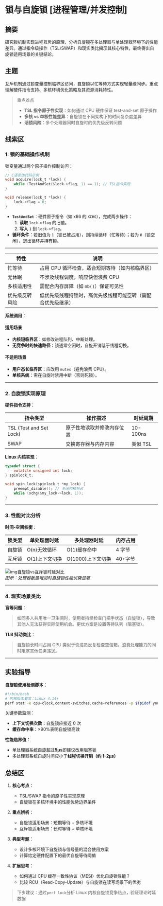 # 锁与自旋锁 [进程管理/并发控制]

## 摘要

研究锁机制实现进程互斥的原理，分析自旋锁在多处理器与单处理器环境下的性能差异。通过指令级操作（TSL/SWAP）和现实类比揭示其核心特性，最终得出自旋锁适用场景的关键结论。

## 主题

互斥机制通过锁变量控制临界区访问，自旋锁以忙等待方式实现轻量级同步。重点理解硬件指令支持、多核环境优化策略及其资源消耗特性。

> 重点难点
>
> - **TSL 指令原子性实现**：如何通过 CPU 硬件保证 test-and-set 原子操作
> - **多核 vs 单核性能差异**：自旋锁在不同架构下的时间复杂度差异
> - **活锁风险**：多个处理器同时自旋时的优先级反转问题

## 线索区

### 1. 锁的基础操作机制

锁变量通过两个原子操作控制访问：

```c
// C语言伪代码示例
void acquire(lock_t *lock) {
    while (TestAndSet(&lock->flag, 1) == 1); // TSL指令实现
}

void release(lock_t *lock) {
    lock->flag = 0;
}
```

- **`TestAndSet`**：硬件原子指令（如 x86 的 `XCHG`），完成两步操作：
  1. **读取** `lock->flag` 的旧值。
  2. **写入** `1` 到 `lock->flag`。
- **循环条件**：若旧值为 `1`（锁已被占用），则持续循环（忙等待）；若为 `0`（锁空闲），退出循环并持有锁。

---

| **特性**       | **说明**                                                     |
| -------------- | ------------------------------------------------------------ |
| 忙等待         | 占用 CPU 循环检查，适合短期等待（如内核临界区）              |
| 无休眠         | 不涉及线程调度，响应快但浪费 CPU                             |
| 多核适用性     | 需配合内存屏障（如 `mb()`）保证可见性                        |
| 优先级反转风险 | 低优先级线程持锁时，高优先级线程可能空转（需配合优先级继承） |

**系统调用**：

#### **适用场景**

- **内核短临界区**：如修改进程队列、中断处理。
- **无竞争时的快速路径**：锁通常空闲时，自旋开销低于线程切换。

#### **不适用场景**

- **用户态长临界区**：应改用 `mutex`（避免浪费 CPU）。
- **单核系统**：需在自旋时禁用中断（否则死锁）。

---

### 2. 自旋锁实现原理

**硬件指令支持**：

| 指令类型                | 操作描述                   | 时延周期 |
| ----------------------- | -------------------------- | -------- |
| TSL (Test and Set Lock) | 原子性地读取并修改内存位置 | 10-100ns |
| SWAP                    | 交换寄存器与内存内容       | 类似 TSL |

**Linux 内核实现**：

```c
typedef struct {
    volatile unsigned int lock;
} spinlock_t;

void spin_lock(spinlock_t *my_lock) {
    preempt_disable(); // 关闭内核抢占
    while (xchg(&my_lock->lock, 1));
}
```

---

### 3. 性能对比分析

**时间-空间权衡**：

| 锁类型 | 单处理器时延   | 多处理器时延      | 内存占用 |
| ------ | -------------- | ----------------- | -------- |
| 自旋锁 | O(n)无效循环   | O(1)缓存命中      | 4 字节   |
| 互斥锁 | O(1)上下文切换 | O(1000)上下文切换 | 40+字节  |

![img自旋锁vs互斥锁时延对比]()  
_图示：处理器数量增加时自旋锁性能优势显著_

---

### 4. 现实场景类比

**盲等问题**：

> 如同多人共用唯一卫生间时，使用者持续检查门把手状态（自旋锁），导致其他人无法获得实际使用机会。更优方案是设置等待队列（阻塞锁）。

**TLB 抖动类比**：

> 自旋锁长时间占用 CPU 类似于快递员反复检查空信箱，浪费处理能力的同时阻塞其他任务递送。

---

## 实验指导

**自旋锁使用检测脚本**：

```bash
#!/bin/bash
# 内核版本要求：Linux 4.14+
perf stat -e cpu-clock,context-switches,cache-references -p $(pidof your_program)
```

关键参数监测：

- **上下文切换次数**：自旋锁应接近 0 次
- **缓存命中率**：>90%表明自旋锁高效

**性能临界值**：

- 单处理器系统自旋超过**5μs**即建议改用阻塞锁
- 多处理器系统自旋时间应小于**线程切换开销（约 1-2μs）**

## 总结区

1. **核心考点**：

   - TSL/SWAP 指令的原子性实现原理
   - 自旋锁在多核环境中的性能优势边界条件

2. **重点辨析**：

   - 自旋锁适用场景：短期等待 + 多核环境
   - 互斥锁适用场景：长时等待 + 单核环境

3. **典型考题**：

   - 设计多核环境下自旋锁与信号量的混合使用方案
   - 计算给定硬件配置下的最优自旋等待阈值

4. **扩展思考**：
   - 如何通过 CPU 缓存一致性协议（MESI）优化自旋锁性能？
   - 比较 RCU（Read-Copy-Update）与自旋锁在读写场景下的优劣

> 下步建议：通过`perf lock`分析 Linux 内核自旋锁竞争热点，验证理论时延数据
